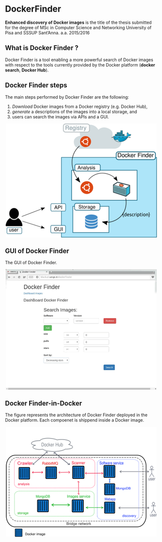 

# DockerFinder

<!-- START doctoc generated TOC please keep comment here to allow auto update -->
<!-- DON'T EDIT THIS SECTION, INSTEAD RE-RUN doctoc TO UPDATE 
**Table of Contents**  *generated with [DocToc](https://github.com/thlorenz/doctoc)*

- [Thesis](#What is Docker Finder ?)
  - [regex](#regex)
- [PyFinder](#pyfinder)
- [ServerApi](#serverapi)

<!-- END doctoc generated TOC please keep comment here to allow auto update -->
**Enhanced discovery of Docker
images**  is the title of the thesis submitted for the degree of
MSc in Computer Science and Networking
University of Pisa and SSSUP Sant’Anna. a.a. 2015/2016


## What is Docker Finder ?
Docker Finder is a tool enabling a more powerful search of Docker images with
respect to the tools currently provided by the Docker platform (**docker search**, **Docker Hub**).


## Docker Finder steps
The main steps performed by Docker Finder are the following:

1. *Download* Docker images from a Docker registry (e.g. Docker Hub),
2. *generate* a descriptions of the images into a local storage,
and
3. users can search the images via APIs and a GUI.

<div align="center">
<img src="./docs/df_discovery.png" width="500">
</div>


## GUI of Docker Finder
The GUI of Docker Finder.
<div  align="center">
<img src="./docs/df_gif.gif" width="500">
</div>



## Docker Finder-in-Docker
The figure represents the architecture of Docker Finder deployed in the Docker platform. Each compoenet is shippend inside a Docker image.

<div align="center">
<img src="./docs/architecture_docker.png" width="500">
</div>
 
